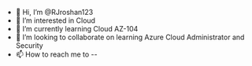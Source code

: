 - 👋 Hi, I’m @RJroshan123
- 👀 I’m interested in Cloud
- 🌱 I’m currently learning Cloud AZ-104
- 💞️ I’m looking to collaborate on learning Azure Cloud Administrator and Security
- 📫 How to reach me to --

<!---
RJroshan123/RJroshan123 is a ✨ special ✨ repository because its `README.md` (this file) appears on your GitHub profile.
You can click the Preview link to take a look at your changes.
--->
